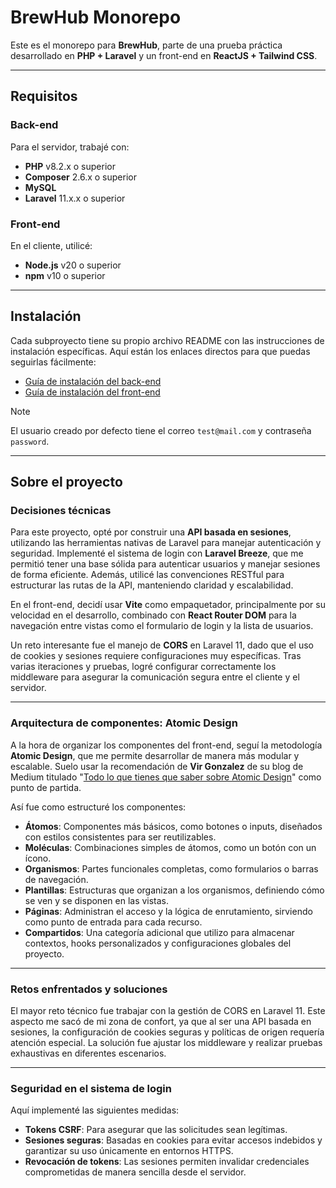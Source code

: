 # BrewHub Monorepo

Este es el monorepo para **BrewHub**, parte de una prueba práctica desarrollado en **PHP + Laravel** y un front-end en **ReactJS + Tailwind CSS**.

---

## Requisitos

### Back-end

Para el servidor, trabajé con:

- **PHP** v8.2.x o superior
- **Composer** 2.6.x o superior
- **MySQL**
- **Laravel** 11.x.x o superior

### Front-end

En el cliente, utilicé:

- **Node.js** v20 o superior
- **npm** v10 o superior

---

## Instalación

Cada subproyecto tiene su propio archivo README con las instrucciones de instalación específicas. Aquí están los enlaces directos para que puedas seguirlas fácilmente:

- [Guía de instalación del back-end](./brewhub-backend/README.md)
- [Guía de instalación del front-end](./brewhub-frontend/README.md)

> [!NOTE]  
> El usuario creado por defecto tiene el correo `test@mail.com` y contraseña `password`.

---

## Sobre el proyecto

### Decisiones técnicas

Para este proyecto, opté por construir una **API basada en sesiones**, utilizando las herramientas nativas de Laravel para manejar autenticación y seguridad. Implementé el sistema de login con **Laravel Breeze**, que me permitió tener una base sólida para autenticar usuarios y manejar sesiones de forma eficiente. Además, utilicé las convenciones RESTful para estructurar las rutas de la API, manteniendo claridad y escalabilidad.

En el front-end, decidí usar **Vite** como empaquetador, principalmente por su velocidad en el desarrollo, combinado con **React Router DOM** para la navegación entre vistas como el formulario de login y la lista de usuarios.

Un reto interesante fue el manejo de **CORS** en Laravel 11, dado que el uso de cookies y sesiones requiere configuraciones muy específicas. Tras varias iteraciones y pruebas, logré configurar correctamente los middleware para asegurar la comunicación segura entre el cliente y el servidor.

---

### Arquitectura de componentes: Atomic Design

A la hora de organizar los componentes del front-end, seguí la metodología **Atomic Design**, que me permite desarrollar de manera más modular y escalable. Suelo usar la recomendación de **Vir Gonzalez** de su blog de Medium titulado "[Todo lo que tienes que saber sobre Atomic Design](https://medium.com/@virpalmieri1/todo-lo-que-tienes-que-saber-sobre-atomic-design-8ef1a8f35f06)" como punto de partida.

Así fue como estructuré los componentes:

- **Átomos**: Componentes más básicos, como botones o inputs, diseñados con estilos consistentes para ser reutilizables.
- **Moléculas**: Combinaciones simples de átomos, como un botón con un ícono.
- **Organismos**: Partes funcionales completas, como formularios o barras de navegación.
- **Plantillas**: Estructuras que organizan a los organismos, definiendo cómo se ven y se disponen en las vistas.
- **Páginas**: Administran el acceso y la lógica de enrutamiento, sirviendo como punto de entrada para cada recurso.
- **Compartidos**: Una categoría adicional que utilizo para almacenar contextos, hooks personalizados y configuraciones globales del proyecto.

---

### Retos enfrentados y soluciones

El mayor reto técnico fue trabajar con la gestión de CORS en Laravel 11. Este aspecto me sacó de mi zona de confort, ya que al ser una API basada en sesiones, la configuración de cookies seguras y políticas de origen requería atención especial. La solución fue ajustar los middleware y realizar pruebas exhaustivas en diferentes escenarios.

---

### Seguridad en el sistema de login

Aquí implementé las siguientes medidas:

- **Tokens CSRF**: Para asegurar que las solicitudes sean legítimas.
- **Sesiones seguras**: Basadas en cookies para evitar accesos indebidos y garantizar su uso únicamente en entornos HTTPS.
- **Revocación de tokens**: Las sesiones permiten invalidar credenciales comprometidas de manera sencilla desde el servidor.
